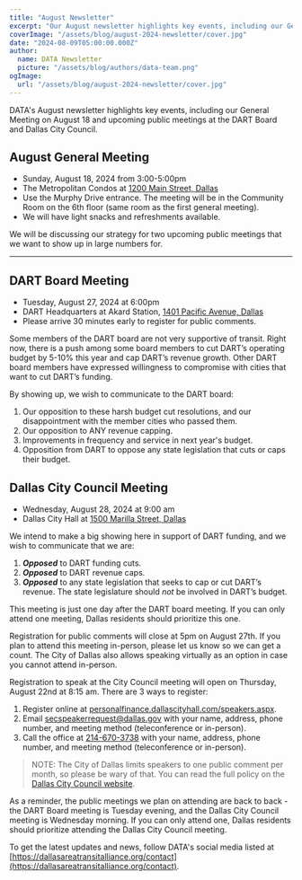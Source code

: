 ```yaml
---
title: "August Newsletter"
excerpt: "Our August newsletter highlights key events, including our General Meeting on August 18 and upcoming public meetings at the DART Board and Dallas City Council."
coverImage: "/assets/blog/august-2024-newsletter/cover.jpg"
date: "2024-08-09T05:00:00.000Z"
author:
  name: DATA Newsletter
  picture: "/assets/blog/authors/data-team.png"
ogImage:
  url: "/assets/blog/august-2024-newsletter/cover.jpg"
---
```


DATA's August newsletter highlights key events, including our General Meeting on August 18 and upcoming public meetings at the DART Board and Dallas City Council.

## August General Meeting

* Sunday, August 18, 2024 from 3:00-5:00pm
* The Metropolitan Condos at [1200 Main Street, Dallas](https://maps.app.goo.gl/pPBSUsQeJYZr1hxf7)
* Use the Murphy Drive entrance. The meeting will be in the Community Room on the 6th floor (same room as the first general meeting).
* We will have light snacks and refreshments available.

We will be discussing our strategy for two upcoming public meetings that we want to show up in large numbers for.

---

## DART Board Meeting

* Tuesday, August 27, 2024 at 6:00pm
* DART Headquarters at Akard Station, [1401 Pacific Avenue, Dallas](https://maps.app.goo.gl/36uCk3suvRdJPfM47)
* Please arrive 30 minutes early to register for public comments.

Some members of the DART board are not very supportive of transit. Right now, there is a push among some board members to cut DART’s operating budget by 5-10% this year and cap DART’s revenue growth. Other DART board members have expressed willingness to compromise with cities that want to cut DART’s funding.

By showing up, we wish to communicate to the DART board:

1. Our opposition to these harsh budget cut resolutions, and our disappointment with the member cities who passed them.
2. Our opposition to ANY revenue capping.
3. Improvements in frequency and service in next year's budget.
4. Opposition from DART to oppose any state legislation that cuts or caps their budget.

## Dallas City Council Meeting

* Wednesday, August 28, 2024 at 9:00 am
* Dallas City Hall at [1500 Marilla Street, Dallas](https://maps.app.goo.gl/BgTdpbSjKRe73pF88)  

We intend to make a big showing here in support of DART funding, and we wish to communicate that we are:

1. ***Opposed*** to DART funding cuts.
2. ***Opposed*** to DART revenue caps.
3. ***Opposed*** to any state legislation that seeks to cap or cut DART’s revenue. The state legislature should *not* be involved in DART’s budget.

This meeting is just one day after the DART board meeting. If you can only attend one meeting, Dallas residents should prioritize this one.

Registration for public comments will close at 5pm on August 27th. If you plan to attend this meeting in-person, please let us know so we can get a count. The City of Dallas also allows speaking virtually as an option in case you cannot attend in-person.

Registration to speak at the City Council meeting will open on Thursday, August 22nd at 8:15 am. There are 3 ways to register:

1. Register online at [personalfinance.dallascityhall.com/speakers.aspx](https://personalfinance.dallascityhall.com/speakers.aspx).
2. Email [secspeakerrequest@dallas.gov](mailto:secspeakerrequest@dallas.gov) with your name, address, phone number, and meeting method (teleconference or in-person).
3. Call the office at [214-670-3738](tel:+12146703738) with your name, address, phone number, and meeting method (teleconference or in-person).

 > NOTE: The City of Dallas limits speakers to one public comment per month, so please be wary of that. You can read the full policy on the [Dallas City Council website](https://dallascityhall.com/government/citysecretary/pages/ccrules.aspx).

As a reminder, the public meetings we plan on attending are back to back - the DART Board meeting is Tuesday evening, and the Dallas City Council meeting is Wednesday morning. If you can only attend one, Dallas residents should prioritize attending the Dallas City Council meeting.

To get the latest updates and news, follow DATA's social media listed at [https://dallasareatransitalliance.org/contact](https://dallasareatransitalliance.org/contact).
